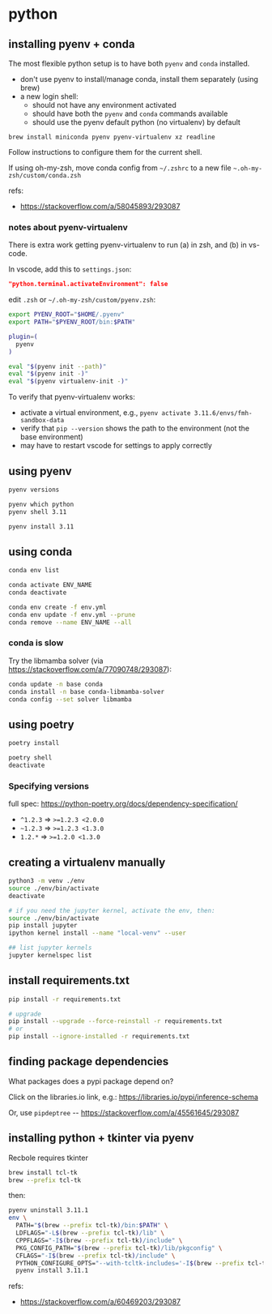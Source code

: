 # python

## installing pyenv + conda

The most flexible python setup is to have both `pyenv` and `conda` installed.

* don't use pyenv to install/manage conda, install them separately (using brew)
* a new login shell:
    * should not have any environment activated
    * should have both the `pyenv` and `conda` commands available
    * should use the pyenv default python (no virtualenv) by default

`brew install miniconda pyenv pyenv-virtualenv xz readline`

Follow instructions to configure them for the current shell.

If using oh-my-zsh, move conda config from `~/.zshrc` to a new file `~.oh-my-zsh/custom/conda.zsh`

refs:

* <https://stackoverflow.com/a/58045893/293087>

### notes about pyenv-virtualenv

There is extra work getting pyenv-virtualenv to run (a) in zsh, and (b) in vs-code.

In vscode, add this to `settings.json`:

```json
"python.terminal.activateEnvironment": false
```

edit `.zsh` or `~/.oh-my-zsh/custom/pyenv.zsh`:

```sh
export PYENV_ROOT="$HOME/.pyenv"
export PATH="$PYENV_ROOT/bin:$PATH"

plugin=(
  pyenv
)

eval "$(pyenv init --path)"
eval "$(pyenv init -)"
eval "$(pyenv virtualenv-init -)"
```

To verify that pyenv-virtualenv works:

* activate a virtual environment, e.g., `pyenv activate 3.11.6/envs/fmh-sandbox-data`
* verify that `pip --version` shows the path to the environment (not the base environment)
* may have to restart vscode for settings to apply correctly

## using pyenv

```bash
pyenv versions

pyenv which python
pyenv shell 3.11

pyenv install 3.11
```

## using conda

```sh
conda env list

conda activate ENV_NAME
conda deactivate

conda env create -f env.yml
conda env update -f env.yml --prune
conda remove --name ENV_NAME --all
```

### conda is slow

Try the libmamba solver (via <https://stackoverflow.com/a/77090748/293087>):

```sh
conda update -n base conda
conda install -n base conda-libmamba-solver
conda config --set solver libmamba
```

## using poetry

```bash
poetry install

poetry shell
deactivate
```

### Specifying versions

full spec: <https://python-poetry.org/docs/dependency-specification/>

* `^1.2.3` => `>=1.2.3 <2.0.0`
* `~1.2.3` => `>=1.2.3 <1.3.0`
* `1.2.*`  => `>=1.2.0 <1.3.0`

## creating a virtualenv manually

```bash
python3 -m venv ./env
source ./env/bin/activate
deactivate

# if you need the jupyter kernel, activate the env, then:
source ./env/bin/activate
pip install jupyter
ipython kernel install --name "local-venv" --user

## list jupyter kernels
jupyter kernelspec list
```

## install requirements.txt

```bash
pip install -r requirements.txt

# upgrade
pip install --upgrade --force-reinstall -r requirements.txt
# or
pip install --ignore-installed -r requirements.txt
```

## finding package dependencies

What packages does a pypi package depend on?

Click on the libraries.io link, e.g.: <https://libraries.io/pypi/inference-schema>

Or, use `pipdeptree` -- <https://stackoverflow.com/a/45561645/293087>

## installing python + tkinter via pyenv

Recbole requires tkinter

```bash
brew install tcl-tk
brew --prefix tcl-tk
```

then:

```bash
pyenv uninstall 3.11.1
env \
  PATH="$(brew --prefix tcl-tk)/bin:$PATH" \
  LDFLAGS="-L$(brew --prefix tcl-tk)/lib" \
  CPPFLAGS="-I$(brew --prefix tcl-tk)/include" \
  PKG_CONFIG_PATH="$(brew --prefix tcl-tk)/lib/pkgconfig" \
  CFLAGS="-I$(brew --prefix tcl-tk)/include" \
  PYTHON_CONFIGURE_OPTS="--with-tcltk-includes='-I$(brew --prefix tcl-tk)/include' --with-tcltk-libs='-L$(brew --prefix tcl-tk)/lib -ltcl8.6 -ltk8.6'" \
  pyenv install 3.11.1
```

refs:

* <https://stackoverflow.com/a/60469203/293087>
